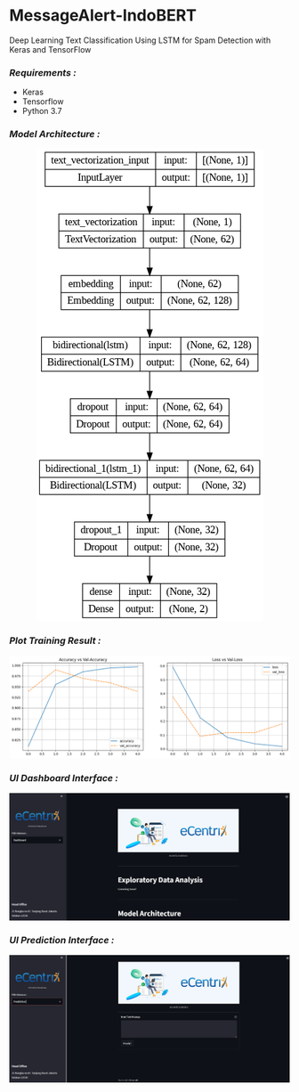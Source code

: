 # MessageAlert-IndoBERT
Deep Learning Text Classification Using LSTM for Spam Detection with Keras and TensorFlow
### *Requirements :*
- Keras
- Tensorflow
- Python 3.7
### *Model Architecture :*
<p align="center">
    <img src="LSTM.png">
</p>

### *Plot Training Result :*
<p align="center">
    <img src="Val.png">
</p>

### *UI Dashboard Interface :*
<p align="center">
    <img src="UI.png">
</p>

### *UI Prediction Interface :*
<p align="center">
    <img src="UI2.png">
</p> 
